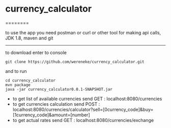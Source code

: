 # currency_calculator
========

to use the app you need postman or curl or other tool for making api calls,
JDK 1.8, maven and git

---
to download enter to console
```
git clone https://github.com/wereneke/currency_calculator.git
```
and to run
```
cd currency_calculator
mvn package
java -jar currency_calculator0.0.1-SNAPSHOT.jar
```


- to get list of available currencies send GET : localhost:8080/currencies
- to get currencies calculation send 
  POST : localhost:8080/currencies/calculator?sell=[0currency_code]&buy=[1currency_code]&amount=[number]
- to get actual rates send GET : localhost:8080/currencies/exchange
